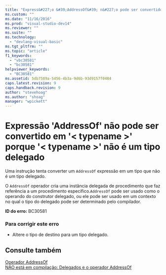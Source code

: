 ```yaml
---
title: "Express&#227;o &#39;AddressOf&#39; n&#227;o pode ser convertido em &#39;&lt; typename &gt;&#39; porque &#39;&lt; typename &gt;&#39; n&#227;o &#233; um tipo delegado | Microsoft Docs"
ms.custom: ""
ms.date: "11/16/2016"
ms.prod: "visual-studio-dev14"
ms.reviewer: ""
ms.suite: ""
ms.technology: 
  - "devlang-visual-basic"
ms.tgt_pltfrm: ""
ms.topic: "article"
f1_keywords: 
  - "vbc30581"
  - "bc30581"
helpviewer_keywords: 
  - "BC30581"
ms.assetid: 5db7589a-5456-4b3a-9d6b-93d9157f0484
caps.latest.revision: 9
caps.handback.revision: 9
author: "stevehoag"
ms.author: "shoag"
manager: "wpickett"
---
```

# Express&#227;o &#39;AddressOf&#39; n&#227;o pode ser convertido em &#39;&lt; typename &gt;&#39; porque &#39;&lt; typename &gt;&#39; n&#227;o &#233; um tipo delegado
Uma instrução tenta converter um `AddressOf` expressão em um tipo que não é um tipo delegado.  
  
 O `AddressOf` operador cria uma instância delegada de procedimento que faz referência a um procedimento específico.`AddressOf` pode ser usado como o operando do construtor delegado, ou ele pode ser usado em um contexto no qual o tipo do delegado pode ser determinado pelo compilador.  
  
 **ID do erro:** BC30581  
  
### Para corrigir este erro  
  
-   Altere o tipo de destino para um tipo delegado.  
  
## Consulte também  
 [Operador AddressOf](/dotnet/visual-basic/language-reference/operators/addressof-operator)   
 [NÃO está em compilação: Delegados e o operador AddressOf](http://msdn.microsoft.com/pt-br/7b2ed932-8598-4355-b2f7-5cedb23ee86f)